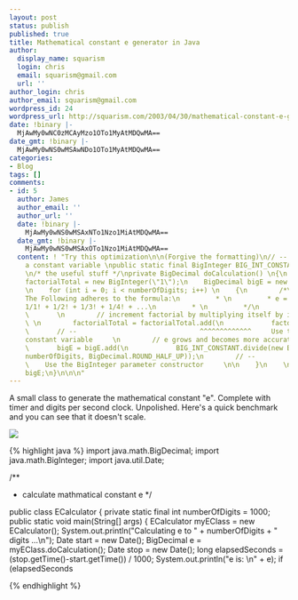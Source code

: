 ```yaml
---
layout: post
status: publish
published: true
title: Mathematical constant e generator in Java
author:
  display_name: squarism
  login: chris
  email: squarism@gmail.com
  url: ''
author_login: chris
author_email: squarism@gmail.com
wordpress_id: 24
wordpress_url: http://squarism.com/2003/04/30/mathematical-constant-e-generator-in-java/
date: !binary |-
  MjAwMy0wNC0zMCAyMzo1OTo1MyAtMDQwMA==
date_gmt: !binary |-
  MjAwMy0wNS0wMSAwNDo1OTo1MyAtMDQwMA==
categories:
- Blog
tags: []
comments:
- id: 5
  author: James
  author_email: ''
  author_url: ''
  date: !binary |-
    MjAwMy0wNS0wMSAxNTo1Nzo1MiAtMDQwMA==
  date_gmt: !binary |-
    MjAwMy0wNS0wMSAxOTo1Nzo1MiAtMDQwMA==
  content: ! "Try this optimization\n\n(Forgive the formatting)\n// -- Add
    a constant variable \npublic static final BigInteger BIG_INT_CONSTANT = BigInteger.valueOf(i);\n\n
    \n/* the useful stuff */\nprivate BigDecimal doCalculation() \n{\n    BigInteger
    factorialTotal = new BigInteger(\"1\");\n    BigDecimal bigE = new BigDecimal(\"1\");\n
    \n    for (int i = 0; i < numberOfDigits; i++) \n    {\n        /*\n         *
    The Following adheres to the formula:\n         * \n         * e = 1/0! +
    1/1! + 1/2! + 1/3! + 1/4! + ...\n         * \n         */\n
    \       \n        // increment factorial by multiplying itself by itself
    \ \n        factorialTotal = factorialTotal.add(\n            factorialTotal.multiply(BIG_INT_CONSTANT));\n
    \       // --                               ^^^^^^^^^^^^^     Use the
    constant variable     \n        // e grows and becomes more accurate\n
    \       bigE = bigE.add(\n            BIG_INT_CONSTANT.divide(new BigDecimal(factorialTotal),
    numberOfDigits, BigDecimal.ROUND_HALF_UP));\n        // --                                                                 ^^^^^^^^^
    \    Use the BigInteger parameter constructor     \n\n    }\n    \n    return
    bigE;\n}\n\n\n"
---
```

A small class to generate the mathematical constant "e".  Complete with timer and digits per second clock.  Unpolished.  Here's a quick benchmark and you can see that it doesn't scale.

![](/files/eBenchmark.png)

{% highlight java %}
import java.math.BigDecimal;
import java.math.BigInteger;
import java.util.Date;

/**
 * calculate mathmatical constant e
 */

public class ECalculator {
  private static final int numberOfDigits = 1000;
  public static void main(String[] args) {
    ECalculator myEClass = new ECalculator();
    System.out.println("Calculating e to " + numberOfDigits + " digits ...\n");
    Date start = new Date();
    BigDecimal e = myEClass.doCalculation();
    Date stop = new Date();
    long elapsedSeconds = (stop.getTime()-start.getTime()) / 1000;
    System.out.println("e is: \n" + e);
    if (elapsedSeconds

{% endhighlight %}